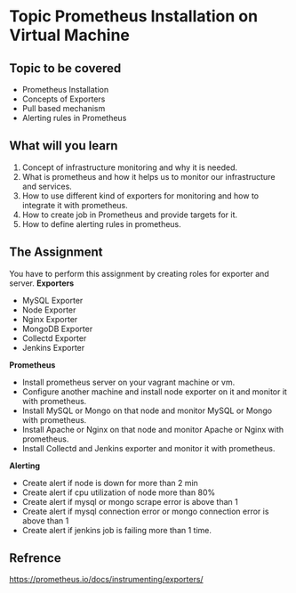 # Topic Prometheus Installation on Virtual Machine

## Topic to be covered
- Prometheus Installation
- Concepts of Exporters
- Pull based mechanism
- Alerting rules in Prometheus

## What will you learn
1. Concept of infrastructure monitoring and why it is needed.
2. What is prometheus and how it helps us to monitor our infrastructure and services.
3. How to use different kind of exporters for monitoring and how to integrate it with prometheus.
4. How to create job in Prometheus and provide targets for it.
5. How to define alerting rules in prometheus.

## The Assignment
You have to perform this assignment by creating roles for exporter and server.
**Exporters**
- MySQL Exporter
- Node Exporter
- Nginx Exporter
- MongoDB Exporter
- Collectd Exporter
- Jenkins Exporter

**Prometheus**
- Install prometheus server on your vagrant machine or vm.
- Configure another machine and install node exporter on it and monitor it with prometheus.
- Install MySQL or Mongo on that node and monitor MySQL or Mongo with prometheus.
- Install Apache or Nginx on that node and monitor Apache or Nginx with prometheus.
- Install Collectd and Jenkins exporter and monitor it with prometheus.

**Alerting**
- Create alert if node is down for more than 2 min
- Create alert if cpu utilization of node more than 80%
- Create alert if mysql or mongo scrape error is above than 1
- Create alert if mysql connection error or mongo connection error is above than 1
- Create alert if jenkins job is failing more than 1 time.

## Refrence
https://prometheus.io/docs/instrumenting/exporters/